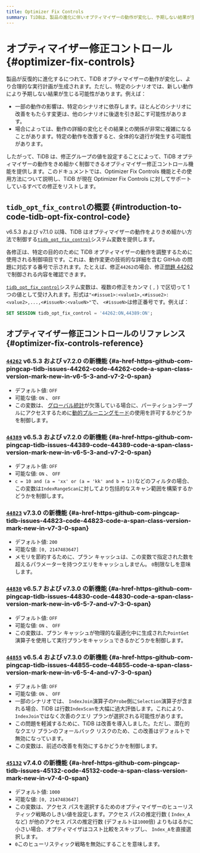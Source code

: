 ```yaml
---
title: Optimizer Fix Controls
summary: TiDBは、製品の進化に伴いオプティマイザーの動作が変化し、予期しない結果が生じる可能性があるため、オプティマイザー修正コントロール機能を提供します。修正グループの値を設定することで、動作を制御できます。各修正は特定の目的のために使用される制御項目であり、動作変更の技術的な詳細を含む番号で示されます。修正はONまたはOFFの値を持ち、それぞれの修正に対して異なる影響を与えます。
---
```


# オプティマイザー修正コントロール {#optimizer-fix-controls}

製品が反復的に進化するにつれて、TiDB オプティマイザーの動作が変化し、より合理的な実行計画が生成されます。ただし、特定のシナリオでは、新しい動作により予期しない結果が生じる可能性があります。例えば：

-   一部の動作の影響は、特定のシナリオに依存します。ほとんどのシナリオに改善をもたらす変更は、他のシナリオに後退を引き起こす可能性があります。
-   場合によっては、動作の詳細の変化とその結果との関係が非常に複雑になることがあります。特定の動作を改善すると、全体的な退行が発生する可能性があります。

したがって、TiDB は、修正グループの値を設定することによって、TiDB オプティマイザーの動作をきめ細かく制御できるオプティマイザー修正コントロール機能を提供します。このドキュメントでは、Optimizer Fix Controls 機能とその使用方法について説明し、TiDB が現在 Optimizer Fix Controls に対してサポートしているすべての修正をリストします。

## <code>tidb_opt_fix_control</code>の概要 {#introduction-to-code-tidb-opt-fix-control-code}

v6.5.3 および v7.1.0 以降、TiDB はオプティマイザーの動作をよりきめ細かい方法で制御する[`tidb_opt_fix_control`](/system-variables.md#tidb_opt_fix_control-new-in-v653-and-v710)システム変数を提供します。

各修正は、特定の目的のために TiDB オプティマイザーの動作を調整するために使用される制御項目です。これは、動作変更の技術的な詳細を含む GitHub の問題に対応する番号で示されます。たとえば、修正`44262`の場合、修正[問題 44262](https://github.com/pingcap/tidb/issues/44262)で制御される内容を確認できます。

[`tidb_opt_fix_control`](/system-variables.md#tidb_opt_fix_control-new-in-v653-and-v710)システム変数は、複数の修正をカンマ ( `,` ) で区切って 1 つの値として受け入れます。形式は`"<#issue1>:<value1>,<#issue2>:<value2>,...,<#issueN>:<valueN>"`で、 `<#issueN>`は修正番号です。例えば：

```sql
SET SESSION tidb_opt_fix_control = '44262:ON,44389:ON';
```

## オプティマイザー修正コントロールのリファレンス {#optimizer-fix-controls-reference}

### <a href="https://github.com/pingcap/tidb/issues/44262"><code>44262</code></a> <span class="version-mark">v6.5.3 および v7.2.0 の新機能</span> {#a-href-https-github-com-pingcap-tidb-issues-44262-code-44262-code-a-span-class-version-mark-new-in-v6-5-3-and-v7-2-0-span}

-   デフォルト値: `OFF`
-   可能な値: `ON` 、 `OFF`
-   この変数は、 [グローバル統計](/statistics.md#collect-statistics-of-partitioned-tables-in-dynamic-pruning-mode)が欠落している場合に、パーティションテーブルにアクセスするために[動的プルーニングモード](/partitioned-table.md#dynamic-pruning-mode)の使用を許可するかどうかを制御します。

### <a href="https://github.com/pingcap/tidb/issues/44389"><code>44389</code></a> <span class="version-mark">v6.5.3 および v7.2.0 の新機能</span> {#a-href-https-github-com-pingcap-tidb-issues-44389-code-44389-code-a-span-class-version-mark-new-in-v6-5-3-and-v7-2-0-span}

-   デフォルト値: `OFF`
-   可能な値: `ON` 、 `OFF`
-   `c = 10 and (a = 'xx' or (a = 'kk' and b = 1))`などのフィルタの場合、この変数は`IndexRangeScan`に対してより包括的なスキャン範囲を構築するかどうかを制御します。

### <a href="https://github.com/pingcap/tidb/issues/44823"><code>44823</code></a> <span class="version-mark">v7.3.0 の新機能</span> {#a-href-https-github-com-pingcap-tidb-issues-44823-code-44823-code-a-span-class-version-mark-new-in-v7-3-0-span}

-   デフォルト値: `200`
-   可能な値: `[0, 2147483647]`
-   メモリを節約するために、プラン キャッシュは、この変数で指定された数を超えるパラメーターを持つクエリをキャッシュしません。 `0`制限なしを意味します。

### <a href="https://github.com/pingcap/tidb/issues/44830"><code>44830</code></a> <span class="version-mark">v6.5.7 および v7.3.0 の新機能</span> {#a-href-https-github-com-pingcap-tidb-issues-44830-code-44830-code-a-span-class-version-mark-new-in-v6-5-7-and-v7-3-0-span}

-   デフォルト値: `OFF`
-   可能な値: `ON` 、 `OFF`
-   この変数は、プラン キャッシュが物理的な最適化中に生成された`PointGet`演算子を使用して実行プランをキャッシュできるかどうかを制御します。

### <a href="https://github.com/pingcap/tidb/issues/44855"><code>44855</code></a> <span class="version-mark">v6.5.4 および v7.3.0 の新機能</span> {#a-href-https-github-com-pingcap-tidb-issues-44855-code-44855-code-a-span-class-version-mark-new-in-v6-5-4-and-v7-3-0-span}

-   デフォルト値: `OFF`
-   可能な値: `ON` 、 `OFF`
-   一部のシナリオでは、 `IndexJoin`演算子の`Probe`側に`Selection`演算子が含まれる場合、TiDB は行数`IndexScan`を大幅に過大評価します。これにより、 `IndexJoin`ではなく次善のクエリ プランが選択される可能性があります。
-   この問題を軽減するために、TiDB は改善を導入しました。ただし、潜在的なクエリ プランのフォールバック リスクのため、この改善はデフォルトで無効になっています。
-   この変数は、前述の改善を有効にするかどうかを制御します。

### <a href="https://github.com/pingcap/tidb/issues/45132"><code>45132</code></a> <span class="version-mark">v7.4.0 の新機能</span> {#a-href-https-github-com-pingcap-tidb-issues-45132-code-45132-code-a-span-class-version-mark-new-in-v7-4-0-span}

-   デフォルト値: `1000`
-   可能な値: `[0, 2147483647]`
-   この変数は、アクセス パスを選択するためのオプティマイザーのヒューリスティック戦略のしきい値を設定します。アクセス パスの推定行数 ( `Index_A`など) が他のアクセス パスの推定行数 (デフォルトは`1000`倍) よりもはるかに小さい場合、オプティマイザはコスト比較をスキップし、 `Index_A`を直接選択します。
-   `0`このヒューリスティック戦略を無効にすることを意味します。

